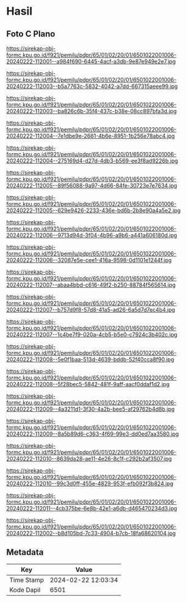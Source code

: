 # Hasil

## Foto C Plano

https://sirekap-obj-formc.kpu.go.id/f921/pemilu/pdpr/65/01/02/20/01/6501022001006-20240222-112001--a984f690-6445-4acf-a3db-9e87e949e2e7.jpg

https://sirekap-obj-formc.kpu.go.id/f921/pemilu/pdpr/65/01/02/20/01/6501022001006-20240222-112003--b5a7763c-5832-4042-a7dd-667315aeee99.jpg

https://sirekap-obj-formc.kpu.go.id/f921/pemilu/pdpr/65/01/02/20/01/6501022001006-20240222-112003--ba826c6b-35f4-437c-b38e-08cc897bfa3d.jpg

https://sirekap-obj-formc.kpu.go.id/f921/pemilu/pdpr/65/01/02/20/01/6501022001006-20240222-112004--7e1dbe9e-2661-4b6e-8951-1b256e78abc4.jpg

https://sirekap-obj-formc.kpu.go.id/f921/pemilu/pdpr/65/01/02/20/01/6501022001006-20240222-112004--275169d4-d27d-4db3-b569-ee3f8ad9226b.jpg

https://sirekap-obj-formc.kpu.go.id/f921/pemilu/pdpr/65/01/02/20/01/6501022001006-20240222-112005--89f56088-9a97-4d66-84fe-30723e7e7634.jpg

https://sirekap-obj-formc.kpu.go.id/f921/pemilu/pdpr/65/01/02/20/01/6501022001006-20240222-112005--629e9426-2233-436e-bd6b-2b8e90a4a5e2.jpg

https://sirekap-obj-formc.kpu.go.id/f921/pemilu/pdpr/65/01/02/20/01/6501022001006-20240222-112006--9713d94d-3f04-4b96-a9b6-a441a606180d.jpg

https://sirekap-obj-formc.kpu.go.id/f921/pemilu/pdpr/65/01/02/20/01/6501022001006-20240222-112006--32087e5e-cee1-416a-9598-0d1101e1244f.jpg

https://sirekap-obj-formc.kpu.go.id/f921/pemilu/pdpr/65/01/02/20/01/6501022001006-20240222-112007--abaa4bbd-c616-49f2-b250-88784f565614.jpg

https://sirekap-obj-formc.kpu.go.id/f921/pemilu/pdpr/65/01/02/20/01/6501022001006-20240222-112007--b757d9f8-57d8-41a5-ad26-6a5d7d7ec4b4.jpg

https://sirekap-obj-formc.kpu.go.id/f921/pemilu/pdpr/65/01/02/20/01/6501022001006-20240222-112007--1c4be7f9-020a-4cb5-b5e0-c7924c3b402c.jpg

https://sirekap-obj-formc.kpu.go.id/f921/pemilu/pdpr/65/01/02/20/01/6501022001006-20240222-112008--5e0f1baa-513d-4639-bddb-52f40cca8f90.jpg

https://sirekap-obj-formc.kpu.go.id/f921/pemilu/pdpr/65/01/02/20/01/6501022001006-20240222-112008--5f28bec5-5842-481f-9aff-aacf0ddaf1d2.jpg

https://sirekap-obj-formc.kpu.go.id/f921/pemilu/pdpr/65/01/02/20/01/6501022001006-20240222-112009--4a3211d1-3f30-4a2b-bee5-af29762b4d8b.jpg

https://sirekap-obj-formc.kpu.go.id/f921/pemilu/pdpr/65/01/02/20/01/6501022001006-20240222-112009--8a5b89d6-c363-4f69-99e3-dd0ed7aa3580.jpg

https://sirekap-obj-formc.kpu.go.id/f921/pemilu/pdpr/65/01/02/20/01/6501022001006-20240222-112010--8639da28-ae11-4e26-8c1f-c292b2af3507.jpg

https://sirekap-obj-formc.kpu.go.id/f921/pemilu/pdpr/65/01/02/20/01/6501022001006-20240222-112010--99c3d0ff-455e-4829-953f-efb092f3b824.jpg

https://sirekap-obj-formc.kpu.go.id/f921/pemilu/pdpr/65/01/02/20/01/6501022001006-20240222-112011--4cb375be-6e8b-42e1-a6db-d465470234d3.jpg

https://sirekap-obj-formc.kpu.go.id/f921/pemilu/pdpr/65/01/02/20/01/6501022001006-20240222-112002--b8d105bd-7c33-4904-b7cb-18fa68620104.jpg


## Metadata

| Key        | Value               |
| ---------- | ------------------- |
| Time Stamp | 2024-02-22 12:03:34 |
| Kode Dapil | 6501                |



